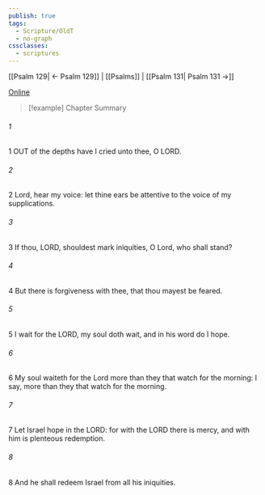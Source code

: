 ```yaml
---
publish: true
tags:
  - Scripture/OldT
  - no-graph
cssclasses:
  - scriptures
---
```

[[Psalm 129| ← Psalm 129]] | [[Psalms]] | [[Psalm 131| Psalm 131 →]]

[Online](https://churchofjesuschrist.org/study/scriptures/ot/ps/130?lang=eng)

>[!example] Chapter Summary
>
###### 1
1 OUT of the depths have I cried unto thee, O LORD.
###### 2
2 Lord, hear my voice: let thine ears be attentive to the voice of my supplications.
###### 3
3 If thou, LORD, shouldest mark iniquities, O Lord, who shall stand?
###### 4
4 But there is forgiveness with thee, that thou mayest be feared.
###### 5
5 I wait for the LORD, my soul doth wait, and in his word do I hope.
###### 6
6 My soul waiteth for the Lord more than they that watch for the morning: I say, more than they that watch for the morning.
###### 7
7 Let Israel hope in the LORD: for with the LORD there is mercy, and with him is plenteous redemption.
###### 8
8 And he shall redeem Israel from all his iniquities.




